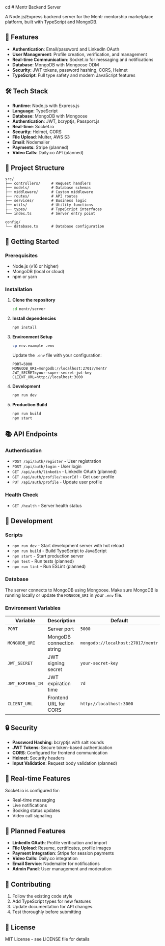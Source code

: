 cd # Mentr Backend Server

A Node.js/Express backend server for the Mentr mentorship marketplace platform, built with TypeScript and MongoDB.

## 🚀 Features

- **Authentication**: Email/password and LinkedIn OAuth
- **User Management**: Profile creation, verification, and management
- **Real-time Communication**: Socket.io for messaging and notifications
- **Database**: MongoDB with Mongoose ODM
- **Security**: JWT tokens, password hashing, CORS, Helmet
- **TypeScript**: Full type safety and modern JavaScript features

## 🛠 Tech Stack

- **Runtime**: Node.js with Express.js
- **Language**: TypeScript
- **Database**: MongoDB with Mongoose
- **Authentication**: JWT, bcryptjs, Passport.js
- **Real-time**: Socket.io
- **Security**: Helmet, CORS
- **File Upload**: Multer, AWS S3
- **Email**: Nodemailer
- **Payments**: Stripe (planned)
- **Video Calls**: Daily.co API (planned)

## 📁 Project Structure

```
src/
├── controllers/     # Request handlers
├── models/          # Database schemas
├── middleware/      # Custom middleware
├── routes/          # API routes
├── services/        # Business logic
├── utils/           # Utility functions
├── types/           # TypeScript interfaces
└── index.ts         # Server entry point

config/
└── database.ts      # Database configuration
```

## 🚀 Getting Started

### Prerequisites

- Node.js (v16 or higher)
- MongoDB (local or cloud)
- npm or yarn

### Installation

1. **Clone the repository**
   ```bash
   cd mentr/server
   ```

2. **Install dependencies**
   ```bash
   npm install
   ```

3. **Environment Setup**
   ```bash
   cp env.example .env
   ```
   
   Update the `.env` file with your configuration:
   ```env
   PORT=5000
   MONGODB_URI=mongodb://localhost:27017/mentr
   JWT_SECRET=your-super-secret-jwt-key
   CLIENT_URL=http://localhost:3000
   ```

4. **Development**
   ```bash
   npm run dev
   ```

5. **Production Build**
   ```bash
   npm run build
   npm start
   ```

## 📚 API Endpoints

### Authentication
- `POST /api/auth/register` - User registration
- `POST /api/auth/login` - User login
- `GET /api/auth/linkedin` - LinkedIn OAuth (planned)
- `GET /api/auth/profile/:userId?` - Get user profile
- `PUT /api/auth/profile` - Update user profile

### Health Check
- `GET /health` - Server health status

## 🔧 Development

### Scripts

- `npm run dev` - Start development server with hot reload
- `npm run build` - Build TypeScript to JavaScript
- `npm start` - Start production server
- `npm test` - Run tests (planned)
- `npm run lint` - Run ESLint (planned)

### Database

The server connects to MongoDB using Mongoose. Make sure MongoDB is running locally or update the `MONGODB_URI` in your `.env` file.

### Environment Variables

| Variable | Description | Default |
|----------|-------------|---------|
| `PORT` | Server port | `5000` |
| `MONGODB_URI` | MongoDB connection string | `mongodb://localhost:27017/mentr` |
| `JWT_SECRET` | JWT signing secret | `your-secret-key` |
| `JWT_EXPIRES_IN` | JWT expiration time | `7d` |
| `CLIENT_URL` | Frontend URL for CORS | `http://localhost:3000` |

## 🔒 Security

- **Password Hashing**: bcryptjs with salt rounds
- **JWT Tokens**: Secure token-based authentication
- **CORS**: Configured for frontend communication
- **Helmet**: Security headers
- **Input Validation**: Request body validation (planned)

## 📡 Real-time Features

Socket.io is configured for:
- Real-time messaging
- Live notifications
- Booking status updates
- Video call signaling

## 🚧 Planned Features

- **LinkedIn OAuth**: Profile verification and import
- **File Upload**: Resume, certificates, profile images
- **Payment Integration**: Stripe for session payments
- **Video Calls**: Daily.co integration
- **Email Service**: Nodemailer for notifications
- **Admin Panel**: User management and moderation

## 🤝 Contributing

1. Follow the existing code style
2. Add TypeScript types for new features
3. Update documentation for API changes
4. Test thoroughly before submitting

## 📄 License

MIT License - see LICENSE file for details
